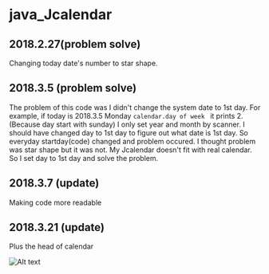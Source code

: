 # java_Jcalendar

## 2018.2.27(problem solve)
Changing today date's number to star shape. 

## 2018.3.5 (problem solve)

The problem of this code was I didn't change the system date to 1st day. 
For example, if today is 2018.3.5 Monday 
``
calendar.day of week 
``
it prints 2. (Because day start with sunday)
I only set year and month by scanner. I should have changed day to 1st day to figure out what date is 1st day. 
So everyday startday(code) changed and problem occured. I thought problem was star shape but it was not.
My Jcalendar doesn't fit with real calendar. So I set day to 1st day and solve the problem. 

## 2018.3.7 (update)

Making code more readable

## 2018.3.21 (update)

Plus the head of calendar

![Alt text](https://item.kakaocdn.net/do/4be9625c0426fb7d21c0bff1e8af2e1df43ad912ad8dd55b04db6a64cddaf76d)
